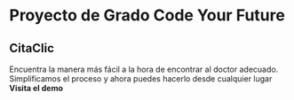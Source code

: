 # Proyecto de Grado Code Your Future
## CitaClic
Encuentra la manera más fácil a la hora de encontrar al doctor adecuado. Simplificamos el proceso y ahora puedes hacerlo desde cualquier lugar **Visita el demo**
